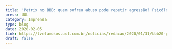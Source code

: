 ```yaml
---
title: 'Petrix no BBB: quem sofreu abuso pode repetir agressão? Psicólogos explicam'
press: UOL
category: Imprensa
type: blog
date: 2020-02-05
link: https://tvefamosos.uol.com.br/noticias/redacao/2020/01/31/bbb20-psicologo-analisa-se-atitudes-de-petrix-se-devem-a-abuso-que-sofreu.htm
draft: false
---
```

